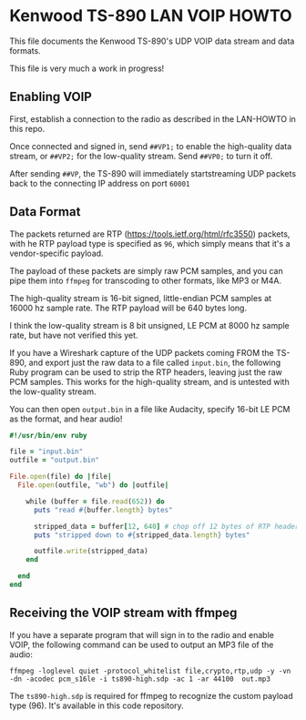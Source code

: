 # Kenwood TS-890 LAN VOIP HOWTO

This file documents the Kenwood TS-890's UDP VOIP data stream and data formats.

This file is very much a work in progress!

## Enabling VOIP

First, establish a connection to the radio as described in the LAN-HOWTO in this repo.

Once connected and signed in, send `##VP1;` to enable the high-quality data stream, or `##VP2;` for the low-quality stream. Send `##VP0;` to turn it off.

After sending `##VP`, the TS-890 will immediately startstreaming UDP packets back to the connecting IP address on port `60001`

## Data Format

The packets returned are RTP (https://tools.ietf.org/html/rfc3550) packets, with he RTP payload type is specified as `96`, which simply means that it's a vendor-specific payload.

The payload of these packets are simply raw PCM samples, and you can pipe them into `ffmpeg` for transcoding to other formats, like MP3 or M4A.

The high-quality stream is 16-bit signed, little-endian PCM samples at 16000 hz sample rate. The RTP payload will be 640 bytes long.

I think the low-quality stream is 8 bit unsigned, LE PCM at 8000 hz sample rate, but have not verified this yet. 

If you have a Wireshark capture of the UDP packets coming FROM the TS-890, and export just the raw data to a file called `input.bin`,
the following Ruby program can be used to strip the RTP headers, leaving just the raw PCM samples. This works for the high-quality stream, and
is untested with the low-quality stream.

You can then open `output.bin` in a file like Audacity, specify 16-bit LE PCM as the format, and hear audio!

```ruby
#!/usr/bin/env ruby

file = "input.bin"
outfile = "output.bin"

File.open(file) do |file|
  File.open(outfile, "wb") do |outfile|

    while (buffer = file.read(652)) do
      puts "read #{buffer.length} bytes"

      stripped_data = buffer[12, 640] # chop off 12 bytes of RTP headers we don't want
      puts "stripped down to #{stripped_data.length} bytes"

      outfile.write(stripped_data)
    end

  end
end
```

## Receiving the VOIP stream with ffmpeg

If you have a separate program that will sign in to the radio and enable VOIP, the following command can be used to output an MP3 file of the audio:

`ffmpeg -loglevel quiet -protocol_whitelist file,crypto,rtp,udp -y -vn -dn -acodec pcm_s16le -i ts890-high.sdp -ac 1 -ar 44100  out.mp3`

The `ts890-high.sdp` is required for ffmpeg to recognize the custom payload type (96). It's available in this code repository.

